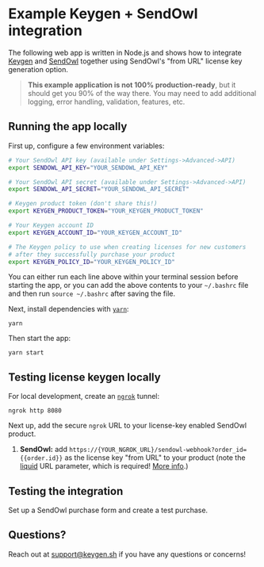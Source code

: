 # Example Keygen + SendOwl integration
The following web app is written in Node.js and shows how to integrate
[Keygen](https://keygen.sh) and [SendOwl](https://www.sendowl.com) together
using SendOwl's "from URL" license key generation option.

> **This example application is not 100% production-ready**, but it should
> get you 90% of the way there. You may need to add additional logging,
> error handling, validation, features, etc.

## Running the app locally

First up, configure a few environment variables:
```bash
# Your SendOwl API key (available under Settings->Advanced->API)
export SENDOWL_API_KEY="YOUR_SENDOWL_API_KEY"

# Your SendOwl API secret (available under Settings->Advanced->API)
export SENDOWL_API_SECRET="YOUR_SENDOWL_API_SECRET"

# Keygen product token (don't share this!)
export KEYGEN_PRODUCT_TOKEN="YOUR_KEYGEN_PRODUCT_TOKEN"

# Your Keygen account ID
export KEYGEN_ACCOUNT_ID="YOUR_KEYGEN_ACCOUNT_ID"

# The Keygen policy to use when creating licenses for new customers
# after they successfully purchase your product
export KEYGEN_POLICY_ID="YOUR_KEYGEN_POLICY_ID"
```

You can either run each line above within your terminal session before
starting the app, or you can add the above contents to your `~/.bashrc`
file and then run `source ~/.bashrc` after saving the file.

Next, install dependencies with [`yarn`](https://yarnpkg.comg):
```
yarn
```

Then start the app:
```
yarn start
```

## Testing license keygen locally

For local development, create an [`ngrok`](https://ngrok.com) tunnel:
```
ngrok http 8080
```

Next up, add the secure `ngrok` URL to your license-key enabled SendOwl product.

1. **SendOwl:** add `https://{YOUR_NGROK_URL}/sendowl-webhook?order_id={{order.id}}`
   as the license key "from URL" to your product (note the [liquid](https://www.sendowl.com/liquid)
   URL parameter, which is required! [More info](https://help.sendowl.com/help/adding-a-software-product#different-ways-of-providing-codes-serials-keys).)

## Testing the integration

Set up a SendOwl purchase form and create a test purchase.

## Questions?

Reach out at [support@keygen.sh](mailto:support@keygen.sh) if you have any
questions or concerns!
